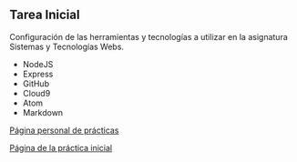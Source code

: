 ## Tarea Inicial

Configuración de las herramientas y tecnologías a utilizar en la asignatura Sistemas y Tecnologías Webs.

* NodeJS
* Express
* GitHub
* Cloud9
* Atom
* Markdown

[Página personal de prácticas](http://alu0100818208.github.io/)

[Página de la práctica inicial](http://alu0100818208.github.io/Asignaturas/PL/Tutorial/index.html)
